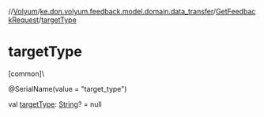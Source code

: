 //[Volyum](../../../index.md)/[ke.don.volyum.feedback.model.domain.data_transfer](../index.md)/[GetFeedbackRequest](index.md)/[targetType](target-type.md)

# targetType

[common]\

@SerialName(value = &quot;target_type&quot;)

val [targetType](target-type.md): [String](https://kotlinlang.org/api/core/kotlin-stdlib/kotlin/-string/index.html)? = null